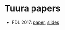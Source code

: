# Tuura papers

* FDL 2017:
[paper](https://github.com/tuura/papers/blob/master/fdl-2017/paper.pdf),
[slides](https://github.com/tuura/papers/blob/master/fdl-2017/slides.pdf)

